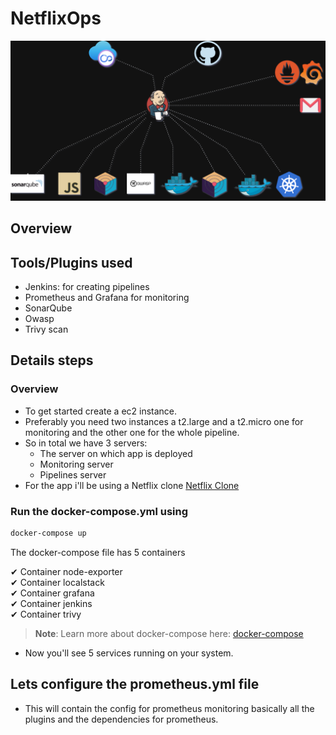 # NetflixOps

![NetflixOps System Design](assets/NetflixOps.drawio.png)


## Overview


## Tools/Plugins used
- Jenkins: for creating pipelines
- Prometheus and Grafana for monitoring
- SonarQube
- Owasp
- Trivy scan

## Details steps

### Overview
- To get started create a ec2 instance.
- Preferably you need two instances a t2.large and a t2.micro one for monitoring and the other one for the whole pipeline.
- So in total we have 3 servers:
    - The server on which app is deployed
    - Monitoring server
    - Pipelines server
- For the app i'll be using a Netflix clone [Netflix Clone](https://github.com/gsbarure/netflix-clone-react-typescript) 

### Run the docker-compose.yml using

```sh 
docker-compose up
```

The docker-compose file has 5 containers

 ✔ Container node-exporter         
 ✔ Container localstack  
 ✔ Container grafana     
 ✔ Container jenkins      
 ✔ Container trivy    

>**Note**: Learn more about docker-compose here: [docker-compose](https://docs.docker.com/compose/)

- Now you'll see 5 services running on your system.

## Lets configure the prometheus.yml file

- This will contain the config for prometheus monitoring basically all the plugins and the dependencies for prometheus.

